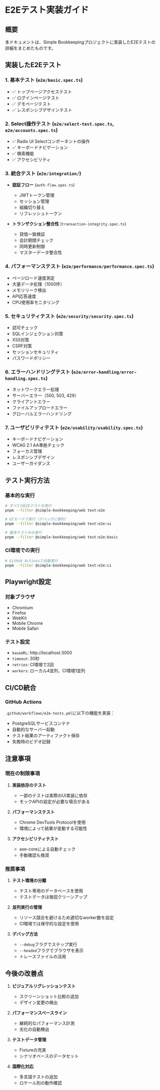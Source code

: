 # E2Eテスト実装ガイド

## 概要

本ドキュメントは、Simple Bookkeepingプロジェクトに実装したE2Eテストの詳細をまとめたものです。

## 実装したE2Eテスト

### 1. 基本テスト (`e2e/basic.spec.ts`)

- ✅ トップページアクセステスト
- ✅ ログインページテスト
- ✅ デモページテスト
- ✅ レスポンシブデザインテスト

### 2. Select操作テスト (`e2e/select-test.spec.ts`, `e2e/accounts.spec.ts`)

- ✅ Radix UI Selectコンポーネントの操作
- ✅ キーボードナビゲーション
- ✅ 検索機能
- ✅ アクセシビリティ

### 3. 統合テスト (`e2e/integration/`)

- **認証フロー** (`auth-flow.spec.ts`)

  - JWTトークン管理
  - セッション管理
  - 組織切り替え
  - リフレッシュトークン

- **トランザクション整合性** (`transaction-integrity.spec.ts`)
  - 貸借一致検証
  - 会計期間チェック
  - 同時更新制御
  - マスターデータ整合性

### 4. パフォーマンステスト (`e2e/performance/performance.spec.ts`)

- ページロード速度測定
- 大量データ処理（1000件）
- メモリリーク検出
- API応答速度
- CPU使用率モニタリング

### 5. セキュリティテスト (`e2e/security/security.spec.ts`)

- 認可チェック
- SQLインジェクション対策
- XSS対策
- CSRF対策
- セッションセキュリティ
- パスワードポリシー

### 6. エラーハンドリングテスト (`e2e/error-handling/error-handling.spec.ts`)

- ネットワークエラー処理
- サーバーエラー（500, 503, 429）
- クライアントエラー
- ファイルアップロードエラー
- グローバルエラーハンドリング

### 7. ユーザビリティテスト (`e2e/usability/usability.spec.ts`)

- キーボードナビゲーション
- WCAG 2.1 AA準拠チェック
- フォーカス管理
- レスポンシブデザイン
- ユーザーガイダンス

## テスト実行方法

### 基本的な実行

```bash
# すべてのE2Eテストを実行
pnpm --filter @simple-bookkeeping/web test:e2e

# UIモードで実行（デバッグに便利）
pnpm --filter @simple-bookkeeping/web test:e2e:ui

# 基本テストのみ実行
pnpm --filter @simple-bookkeeping/web test:e2e:basic
```

### CI環境での実行

```bash
# GitHub Actionsで自動実行
pnpm --filter @simple-bookkeeping/web test:e2e:ci
```

## Playwright設定

### 対象ブラウザ

- Chromium
- Firefox
- WebKit
- Mobile Chrome
- Mobile Safari

### テスト設定

- `baseURL`: http://localhost:3000
- `timeout`: 30秒
- `retries`: CI環境で2回
- `workers`: ローカル4並列、CI環境1並列

## CI/CD統合

### GitHub Actions

`.github/workflows/e2e-tests.yml`に以下の機能を実装：

- PostgreSQLサービスコンテナ
- 自動的なサーバー起動
- テスト結果のアーティファクト保存
- 失敗時のビデオ記録

## 注意事項

### 現在の制限事項

1. **実装依存のテスト**

   - 一部のテストは実際のUI実装に依存
   - モックAPIの設定が必要な場合がある

2. **パフォーマンステスト**

   - Chrome DevTools Protocolを使用
   - 環境によって結果が変動する可能性

3. **アクセシビリティテスト**
   - axe-coreによる自動チェック
   - 手動確認も推奨

### 推奨事項

1. **テスト環境の分離**

   - テスト専用のデータベースを使用
   - テストデータは毎回クリーンアップ

2. **並列実行の管理**

   - リソース競合を避けるため適切なworker数を設定
   - CI環境では保守的な設定を使用

3. **デバッグ方法**
   - `--debug`フラグでステップ実行
   - `--headed`フラグでブラウザを表示
   - トレースファイルの活用

## 今後の改善点

1. **ビジュアルリグレッションテスト**

   - スクリーンショット比較の追加
   - デザイン変更の検出

2. **パフォーマンスベースライン**

   - 継続的なパフォーマンス計測
   - 劣化の自動検出

3. **テストデータ管理**

   - Fixtureの充実
   - シナリオベースのデータセット

4. **国際化対応**
   - 多言語テストの追加
   - ロケール別の動作確認
